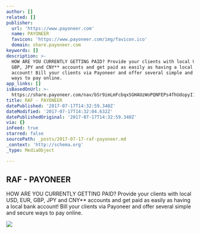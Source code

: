 ```yaml
---
author: []
related: []
publisher:
  url: 'https://www.payoneer.com'
  name: PAYONEER
  favicon: 'https://www.payoneer.com/img/favicon.ico'
  domain: share.payoneer.com
keywords: []
description: >-
  HOW ARE YOU CURRENTLY GETTING PAID? Provide your clients with local USD, EUR,
  GBP, JPY and CNY** accounts and get paid as easily as having a local bank
  account! Bill your clients via Payoneer and offer several simple and secure
  ways to pay online.
app_links: []
isBasedOnUrl: >-
  https://share.payoneer.com/nav/bSr9imLmFcbqxSGHAUzWoPQNFEPs4fhUdopyI1Ubw2IFNNCJRKb71q6gJubQYAfFiLA8l4weaPI2X4moVhI0Yw2
title: RAF - PAYONEER
datePublished: '2017-07-17T14:32:59.340Z'
dateModified: '2017-07-17T14:32:04.632Z'
datePublishedOriginal: '2017-07-17T14:32:59.340Z'
via: {}
inFeed: true
starred: false
sourcePath: _posts/2017-07-17-raf-payoneer.md
_context: 'http://schema.org'
_type: MediaObject

---
```

<article style=""><h1>RAF - PAYONEER</h1><p>HOW ARE YOU CURRENTLY GETTING PAID? Provide your clients with local USD, EUR, GBP, JPY and CNY** accounts and get paid as easily as having a local bank account! Bill your clients via Payoneer and offer several simple and secure ways to pay online.</p><img src="https://www.payoneer.com/wp-content/themes/payoneer/assets/images/twitter-image.jpg" /></article>